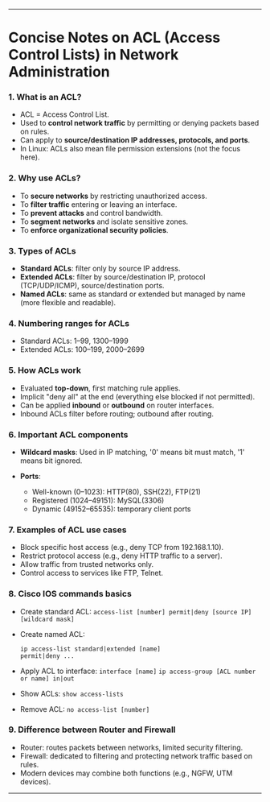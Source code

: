 

---

# Concise Notes on ACL (Access Control Lists) in Network Administration

### 1. What is an ACL?

* ACL = Access Control List.
* Used to **control network traffic** by permitting or denying packets based on rules.
* Can apply to **source/destination IP addresses, protocols, and ports**.
* In Linux: ACLs also mean file permission extensions (not the focus here).

### 2. Why use ACLs?

* To **secure networks** by restricting unauthorized access.
* To **filter traffic** entering or leaving an interface.
* To **prevent attacks** and control bandwidth.
* To **segment networks** and isolate sensitive zones.
* To **enforce organizational security policies**.

### 3. Types of ACLs

* **Standard ACLs**: filter only by source IP address.
* **Extended ACLs**: filter by source/destination IP, protocol (TCP/UDP/ICMP), source/destination ports.
* **Named ACLs**: same as standard or extended but managed by name (more flexible and readable).

### 4. Numbering ranges for ACLs

* Standard ACLs: 1–99, 1300–1999
* Extended ACLs: 100–199, 2000–2699

### 5. How ACLs work

* Evaluated **top-down**, first matching rule applies.
* Implicit "deny all" at the end (everything else blocked if not permitted).
* Can be applied **inbound** or **outbound** on router interfaces.
* Inbound ACLs filter before routing; outbound after routing.

### 6. Important ACL components

* **Wildcard masks**: Used in IP matching, '0' means bit must match, '1' means bit ignored.
* **Ports**:

  * Well-known (0–1023): HTTP(80), SSH(22), FTP(21)
  * Registered (1024–49151): MySQL(3306)
  * Dynamic (49152–65535): temporary client ports

### 7. Examples of ACL use cases

* Block specific host access (e.g., deny TCP from 192.168.1.10).
* Restrict protocol access (e.g., deny HTTP traffic to a server).
* Allow traffic from trusted networks only.
* Control access to services like FTP, Telnet.

### 8. Cisco IOS commands basics

* Create standard ACL:
  `access-list [number] permit|deny [source IP] [wildcard mask]`
* Create named ACL:

  ```
  ip access-list standard|extended [name]
  permit|deny ...
  ```
* Apply ACL to interface:
  `interface [name]`
  `ip access-group [ACL number or name] in|out`
* Show ACLs: `show access-lists`
* Remove ACL: `no access-list [number]`

### 9. Difference between Router and Firewall

* Router: routes packets between networks, limited security filtering.
* Firewall: dedicated to filtering and protecting network traffic based on rules.
* Modern devices may combine both functions (e.g., NGFW, UTM devices).

---

